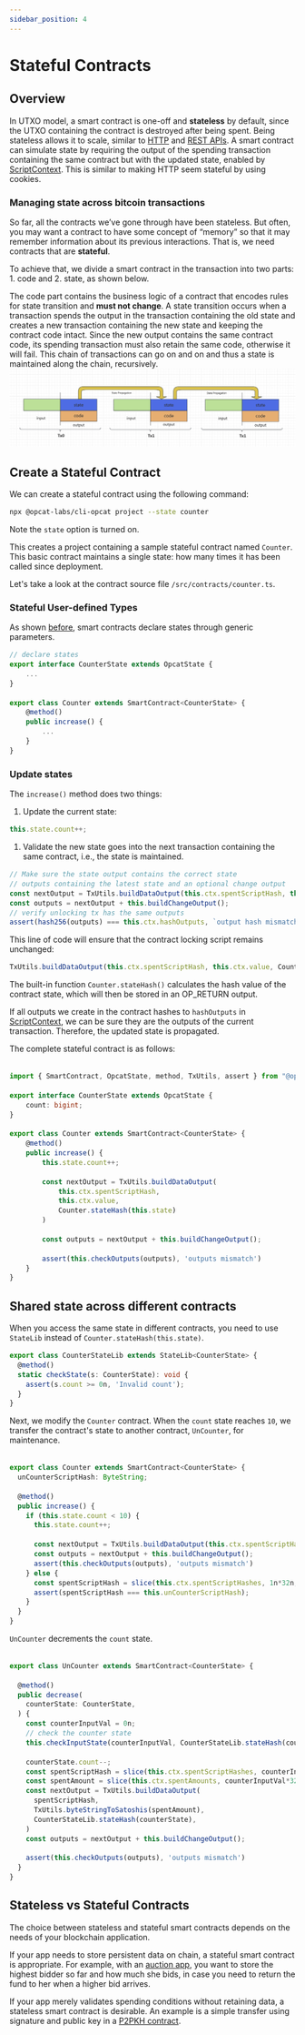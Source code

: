 ```yaml
---
sidebar_position: 4
---
```


# Stateful Contracts

## Overview

In UTXO model, a smart contract is one-off and **stateless** by default, since the UTXO containing the contract is destroyed after being spent. Being stateless allows it to scale, similar to [HTTP](https://stackoverflow.com/questions/5836881/stateless-protocol-and-stateful-protocol) and [REST APIs](https://www.geeksforgeeks.org/restful-statelessness/).
A smart contract can simulate state by requiring
the output of the spending transaction containing the same contract but with the updated state, enabled by [ScriptContext](scriptcontext.md).
This is similar to making HTTP seem stateful by using cookies.

### Managing state across bitcoin transactions

So far, all the contracts we’ve gone through have been stateless. But often, you may want a contract to have some concept of “memory” so that it may remember information about its previous interactions. That is, we need contracts that are **stateful**.

To achieve that, we divide a smart contract in the transaction into two parts: 1. code and 2. state, as shown below.

The code part contains the business logic of a contract that encodes rules for state transition and **must not change**.
A state transition occurs when a transaction spends the output in the transaction containing the old state and creates a new transaction containing the new state and keeping the contract code intact.
Since the new output contains the same contract code, its spending transaction must also retain the same code, otherwise it will fail. This chain of transactions can go on and on and thus a state is maintained along the chain, recursively.
![](../../static/img/state-btc.png)

## Create a Stateful Contract

We can create a stateful contract using the following command:

```sh
npx @opcat-labs/cli-opcat project --state counter
```

Note the `state` option is turned on.

This creates a project containing a sample stateful contract named `Counter`. This basic contract maintains a single state: how many times it has been called since deployment.

Let's take a look at the contract source file `/src/contracts/counter.ts`.

### Stateful User-defined Types

As shown [before](basics#state), smart contracts declare states through generic parameters.

```ts
// declare states
export interface CounterState extends OpcatState {
    ...
}

export class Counter extends SmartContract<CounterState> {
    @method()
    public increase() {
        ...
    }
}
```

### Update states

The `increase()` method does two things:

1. Update the current state:

```ts
this.state.count++;
```

1. Validate the new state goes into the next transaction containing the same contract, i.e., the state is maintained.

```ts
// Make sure the state output contains the correct state
// outputs containing the latest state and an optional change output
const nextOutput = TxUtils.buildDataOutput(this.ctx.spentScriptHash, this.ctx.value, Counter.stateHash(this.state));
const outputs = nextOutput + this.buildChangeOutput();
// verify unlocking tx has the same outputs
assert(hash256(outputs) === this.ctx.hashOutputs, `output hash mismatch`);
```

This line of code will ensure that the contract locking script remains unchanged:

```ts
TxUtils.buildDataOutput(this.ctx.spentScriptHash, this.ctx.value, Counter.stateHash(this.state));
```

The built-in function `Counter.stateHash()` calculates the hash value of the contract state, which will then be stored in an OP_RETURN output.

If all outputs we create in the contract hashes to `hashOutputs` in [ScriptContext](scriptcontext.md), we can be sure they are the outputs of the current transaction. Therefore, the updated state is propagated.


The complete stateful contract is as follows:

```ts

import { SmartContract, OpcatState, method, TxUtils, assert } from "@opcat-labs/scrypt-ts-opcat";

export interface CounterState extends OpcatState {
    count: bigint;   
}

export class Counter extends SmartContract<CounterState> {
    @method()
    public increase() {
        this.state.count++;

        const nextOutput = TxUtils.buildDataOutput(
            this.ctx.spentScriptHash,
            this.ctx.value,
            Counter.stateHash(this.state)
        )

        const outputs = nextOutput + this.buildChangeOutput();

        assert(this.checkOutputs(outputs), 'outputs mismatch')
    }
}
```

## Shared state across different contracts

When you access the same state in different contracts, you need to use `StateLib` instead of `Counter.stateHash(this.state)`.

```ts
export class CounterStateLib extends StateLib<CounterState> {
  @method()
  static checkState(s: CounterState): void {
    assert(s.count >= 0n, 'Invalid count');
  }
}

```


Next, we modify the `Counter` contract. When the `count` state reaches `10`, we transfer the contract's state to another contract, `UnCounter`, for maintenance.

```ts

export class Counter extends SmartContract<CounterState> {
  unCounterScriptHash: ByteString;
  
  @method()
  public increase() {
    if (this.state.count < 10) {
      this.state.count++;

      const nextOutput = TxUtils.buildDataOutput(this.ctx.spentScriptHash, this.ctx.value, CounterStateLib.stateHash(this.state));
      const outputs = nextOutput + this.buildChangeOutput();
      assert(this.checkOutputs(outputs), 'outputs mismatch')
    } else {
      const spentScriptHash = slice(this.ctx.spentScriptHashes, 1n*32n, 2*32n);
      assert(spentScriptHash === this.unCounterScriptHash);
    }
  }
}
```

`UnCounter` decrements the `count` state.

```ts

export class UnCounter extends SmartContract<CounterState> {

  @method()
  public decrease(
    counterState: CounterState,
  ) {
    const counterInputVal = 0n;
    // check the counter state
    this.checkInputState(counterInputVal, CounterStateLib.stateHash(counterState));
    
    counterState.count--;
    const spentScriptHash = slice(this.ctx.spentScriptHashes, counterInputVal*32n, (counterInputVal + 1n)*32n);
    const spentAmount = slice(this.ctx.spentAmounts, counterInputVal*32n, (counterInputVal + 1n)*32n);
    const nextOutput = TxUtils.buildDataOutput(
      spentScriptHash,
      TxUtils.byteStringToSatoshis(spentAmount),
      CounterStateLib.stateHash(counterState),
    )
    const outputs = nextOutput + this.buildChangeOutput();

    assert(this.checkOutputs(outputs), 'outputs mismatch')
  }
}
```

## Stateless vs Stateful Contracts

The choice between stateless and stateful smart contracts depends on the needs of your blockchain application.

If your app needs to store persistent data on chain, a stateful smart contract is appropriate. For example, with an [auction app](../tutorials/auction.md), you want to store the highest bidder so far and how much she bids, in case you need to return the fund to her when a higher bid arrives.

If your app merely validates spending conditions without retaining data, a stateless smart contract is desirable. An example is a simple transfer using signature and public key in a [P2PKH contract](../how-to-deploy-and-call-a-contract/how-to-deploy-and-call-a-contract.md#method-with-signatures).
